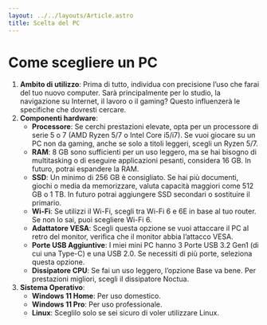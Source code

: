 ```yaml
---
layout: ../../layouts/Article.astro
title: Scelta del PC
---
```


# Come scegliere un PC

1. **Ambito di utilizzo**: Prima di tutto, individua con precisione l’uso che farai del tuo nuovo computer. Sarà principalmente per lo studio, la navigazione su Internet, il lavoro o il gaming? Questo influenzerà le specifiche che dovresti cercare.
2. **Componenti hardware**:
   - **Processore**: Se cerchi prestazioni elevate, opta per un processore di serie 5 o 7 (AMD Ryzen 5/7 o Intel Core i5/i7). Se vuoi giocare su un PC non da gaming, anche se solo a titoli leggeri, scegli un Ryzen 5/7.
   - **RAM**: 8 GB sono sufficienti per un uso leggero, ma se hai bisogno di multitasking o di eseguire applicazioni pesanti, considera 16 GB. In futuro, potrai espandere la RAM.
   - **SSD**: Un minimo di 256 GB è consigliato. Se hai più documenti, giochi o media da memorizzare, valuta capacità maggiori come 512 GB o 1 TB. In futuro potrai aggiungere SSD secondari o sostituire il primario.
   - **Wi-Fi**: Se utilizzi il Wi-Fi, scegli tra Wi-Fi 6 e 6E in base al tuo router. Se non lo sai, puoi scegliere Wi-Fi 6.
   - **Adattatore VESA**: Scegli questa opzione se vuoi attaccare il PC al retro del monitor, verifica che il monitor abbia l’attacco VESA.
   - **Porte USB Aggiuntive**: I miei mini PC hanno 3 Porte USB 3.2 Gen1 (di cui una Type-C) e una USB 2.0. Se necessiti di più porte, seleziona questa opzione.
   - **Dissipatore CPU**: Se fai un uso leggero, l’opzione Base va bene. Per prestazioni migliori, scegli il dissipatore Noctua.
3. **Sistema Operativo**:
   - **Windows 11 Home**: Per uso domestico.
   - **Windows 11 Pro**: Per uso professionale.
   - **Linux**: Sceglilo solo se sei sicuro di voler utilizzare Linux.
